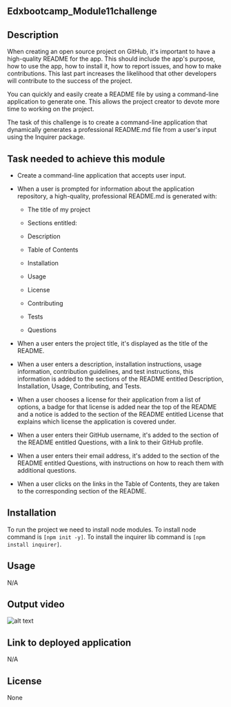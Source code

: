 ## Edxbootcamp_Module11challenge 

## Description
When creating an open source project on GitHub, it's important to have a high-quality README for the app. This should include the app's purpose, how to use the app, how to install it, how to report issues, and how to make contributions. This last part increases the likelihood that other developers will contribute to the success of the project.

You can quickly and easily create a README file by using a command-line application to generate one. This allows the project creator to devote more time to working on the project.

The task of this challenge is to create a command-line application that dynamically generates a professional README.md file from a user's input using the Inquirer package.


## Task needed to achieve this module

* Create a command-line application that accepts user input.

* When a user is prompted for information about the application repository, a high-quality, professional README.md is generated with:

    * The title of my project

    * Sections entitled:

    * Description

    * Table of Contents

    * Installation

    * Usage

    * License

    * Contributing

    * Tests

    * Questions

* When a user enters the project title, it's displayed as the title of the README.

* When a user enters a description, installation instructions, usage information, contribution guidelines, and test instructions, this information is added to the sections of the README entitled Description, Installation, Usage, Contributing, and Tests.

* When a user chooses a license for their application from a list of options, a badge for that license is added near the top of the README and a notice is added to the section of the README entitled License that explains which license the application is covered under.

* When a user enters their GitHub username, it's added to the section of the README entitled Questions, with a link to their GitHub profile.

* When a user enters their email address, it's added to the section of the README entitled Questions, with instructions on how to reach them with additional questions.

* When a user clicks on the links in the Table of Contents, they are taken to the corresponding section of the README.


## Installation

To run the project we need to install node modules. To install node command is ```[npm init -y]```. To install the inquirer lib command is ```[npm install inquirer]```.

## Usage 

N/A

## Output video

![alt text](output.png)

## Link to deployed application

N/A

## License

None